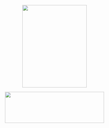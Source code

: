 <p align="center">
  <img width="208" height="265" src="https://cdn.discordapp.com/attachments/805551315400654889/1361003618324713734/SILLY_SILLU.png?ex=67fd2ce4&is=67fbdb64&hm=1a146c58c8749bb83c8711039372ffec993ebd605efca0f194c59d045650785a&">
</p>

<p align="center">
  <img width="320" height="100" src="https://spotify-github-profile.kittinanx.com/api/view?uid=cc7ruoqolcp0f2nf5f1txlivi&cover_image=true&theme=novatorem&show_offline=true&background_color=121212&interchange=true&bar_color=53b14f&bar_color_cover=true)](https://github.com/kittinan/spotify-github-profile">
</p>
